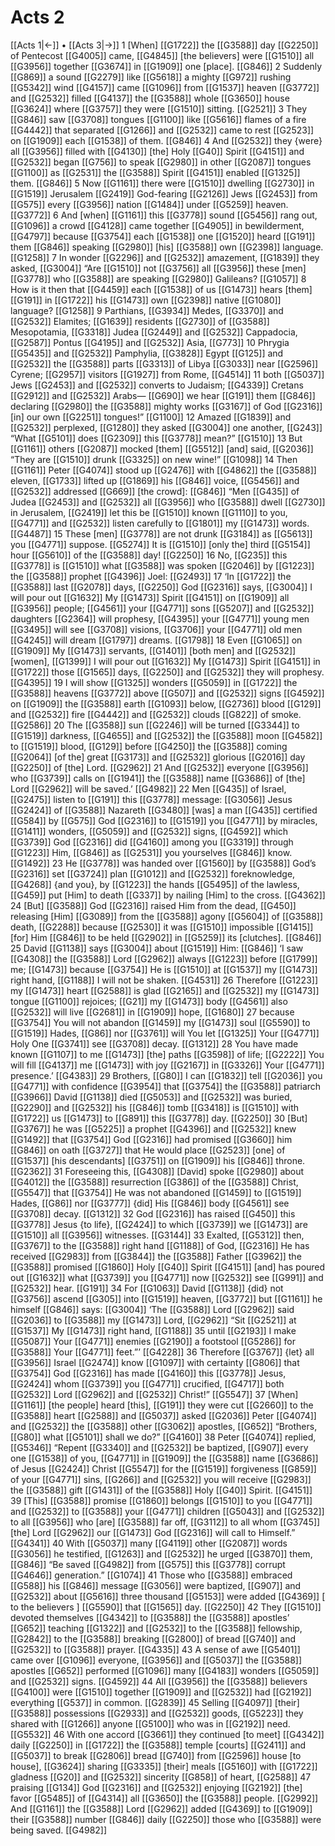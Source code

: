 # Acts 2
[[Acts 1|←]] • [[Acts 3|→]]
1 [When] [[G1722]] the [[G3588]] day [[G2250]] of Pentecost [[G4005]] came, [[G4845]] [the believers] were [[G1510]] all [[G3956]] together [[G3674]] in [[G1909]] one [place]. [[G846]] 
2 Suddenly [[G869]] a sound [[G2279]] like [[G5618]] a mighty [[G972]] rushing [[G5342]] wind [[G4157]] came [[G1096]] from [[G1537]] heaven [[G3772]] and [[G2532]] filled [[G4137]] the [[G3588]] whole [[G3650]] house [[G3624]] where [[G3757]] they were [[G1510]] sitting. [[G2521]] 
3 They [[G846]] saw [[G3708]] tongues [[G1100]] like [[G5616]] flames of a fire [[G4442]] that separated [[G1266]] and [[G2532]] came to rest [[G2523]] on [[G1909]] each [[G1538]] of them. [[G846]] 
4 And [[G2532]] they {were} all [[G3956]] filled with [[G4130]] [the] Holy [[G40]] Spirit [[G4151]] and [[G2532]] began [[G756]] to speak [[G2980]] in other [[G2087]] tongues [[G1100]] as [[G2531]] the [[G3588]] Spirit [[G4151]] enabled [[G1325]] them. [[G846]] 
5 Now [[G1161]] there were [[G1510]] dwelling [[G2730]] in [[G1519]] Jerusalem [[G2419]] God-fearing [[G2126]] Jews [[G2453]] from [[G575]] every [[G3956]] nation [[G1484]] under [[G5259]] heaven. [[G3772]] 
6 And [when] [[G1161]] this [[G3778]] sound [[G5456]] rang out, [[G1096]] a crowd [[G4128]] came together [[G4905]] in bewilderment, [[G4797]] because [[G3754]] each [[G1538]] one [[G1520]] heard [[G191]] them [[G846]] speaking [[G2980]] [his] [[G3588]] own [[G2398]] language. [[G1258]] 
7 In wonder [[G2296]] and [[G2532]] amazement, [[G1839]] they asked, [[G3004]] “Are [[G1510]] not [[G3756]] all [[G3956]] these [men] [[G3778]] who [[G3588]] are speaking [[G2980]] Galileans? [[G1057]] 
8 How is it then that [[G4459]] each [[G1538]] of us [[G1473]] hears [them] [[G191]] in [[G1722]] his [[G1473]] own [[G2398]] native [[G1080]] language? [[G1258]] 
9 Parthians, [[G3934]] Medes, [[G3370]] and [[G2532]] Elamites; [[G1639]] residents [[G2730]] of [[G3588]] Mesopotamia, [[G3318]] Judea [[G2449]] and [[G2532]] Cappadocia, [[G2587]] Pontus [[G4195]] and [[G2532]] Asia, [[G773]] 
10 Phrygia [[G5435]] and [[G2532]] Pamphylia, [[G3828]] Egypt [[G125]] and [[G2532]] the [[G3588]] parts [[G3313]] of Libya [[G3033]] near [[G2596]] Cyrene; [[G2957]] visitors [[G1927]] from Rome, [[G4514]] 
11 both [[G5037]] Jews [[G2453]] and [[G2532]] converts to Judaism; [[G4339]] Cretans [[G2912]] and [[G2532]] Arabs— [[G690]] we hear [[G191]] them [[G846]] declaring [[G2980]] the [[G3588]] mighty works [[G3167]] of God [[G2316]] [in] our own [[G2251]] tongues!” [[G1100]] 
12 Amazed [[G1839]] and [[G2532]] perplexed, [[G1280]] they asked [[G3004]] one another, [[G243]] “What [[G5101]] does [[G2309]] this [[G3778]] mean?” [[G1510]] 
13 But [[G1161]] others [[G2087]] mocked [them] [[G5512]] [and] said, [[G2036]] “They are [[G1510]] drunk [[G3325]] on new wine!” [[G1098]] 
14 Then [[G1161]] Peter [[G4074]] stood up [[G2476]] with [[G4862]] the [[G3588]] eleven, [[G1733]] lifted up [[G1869]] his [[G846]] voice, [[G5456]] and [[G2532]] addressed [[G669]] [the crowd]: [[G846]] “Men [[G435]] of Judea [[G2453]] and [[G2532]] all [[G3956]] who [[G3588]] dwell [[G2730]] in Jerusalem, [[G2419]] let this be [[G1510]] known [[G1110]] to you, [[G4771]] and [[G2532]] listen carefully to [[G1801]] my [[G1473]] words. [[G4487]] 
15 These [men] [[G3778]] are not drunk [[G3184]] as [[G5613]] you [[G4771]] suppose. [[G5274]] It is [[G1510]] [only the] third [[G5154]] hour [[G5610]] of the [[G3588]] day! [[G2250]] 
16 No, [[G235]] this [[G3778]] is [[G1510]] what [[G3588]] was spoken [[G2046]] by [[G1223]] the [[G3588]] prophet [[G4396]] Joel: [[G2493]] 
17 ‘In [[G1722]] the [[G3588]] last [[G2078]] days, [[G2250]] God [[G2316]] says, [[G3004]] I will pour out [[G1632]] My [[G1473]] Spirit [[G4151]] on [[G1909]] all [[G3956]] people; [[G4561]] your [[G4771]] sons [[G5207]] and [[G2532]] daughters [[G2364]] will prophesy, [[G4395]] your [[G4771]] young men [[G3495]] will see [[G3708]] visions, [[G3706]] your [[G4771]] old men [[G4245]] will dream [[G1797]] dreams. [[G1798]] 
18 Even [[G1065]] on [[G1909]] My [[G1473]] servants, [[G1401]] [both men] and [[G2532]] [women], [[G1399]] I will pour out [[G1632]] My [[G1473]] Spirit [[G4151]] in [[G1722]] those [[G1565]] days, [[G2250]] and [[G2532]] they will prophesy. [[G4395]] 
19 I will show [[G1325]] wonders [[G5059]] in [[G1722]] the [[G3588]] heavens [[G3772]] above [[G507]] and [[G2532]] signs [[G4592]] on [[G1909]] the [[G3588]] earth [[G1093]] below, [[G2736]] blood [[G129]] and [[G2532]] fire [[G4442]] and [[G2532]] clouds [[G822]] of smoke. [[G2586]] 
20 The [[G3588]] sun [[G2246]] will be turned [[G3344]] to [[G1519]] darkness, [[G4655]] and [[G2532]] the [[G3588]] moon [[G4582]] to [[G1519]] blood, [[G129]] before [[G4250]] the [[G3588]] coming [[G2064]] [of the] great [[G3173]] and [[G2532]] glorious [[G2016]] day [[G2250]] of [the] Lord. [[G2962]] 
21 And [[G2532]] everyone [[G3956]] who [[G3739]] calls on [[G1941]] the [[G3588]] name [[G3686]] of [the] Lord [[G2962]] will be saved.’ [[G4982]] 
22 Men [[G435]] of Israel, [[G2475]] listen to [[G191]] this [[G3778]] message: [[G3056]] Jesus [[G2424]] of [[G3588]] Nazareth [[G3480]] [was] a man [[G435]] certified [[G584]] by [[G575]] God [[G2316]] to [[G1519]] you [[G4771]] by miracles, [[G1411]] wonders, [[G5059]] and [[G2532]] signs, [[G4592]] which [[G3739]] God [[G2316]] did [[G4160]] among you [[G3319]] through [[G1223]] Him, [[G846]] as [[G2531]] you yourselves [[G846]] know. [[G1492]] 
23 He [[G3778]] was handed over [[G1560]] by [[G3588]] God’s [[G2316]] set [[G3724]] plan [[G1012]] and [[G2532]] foreknowledge, [[G4268]] {and you}, by [[G1223]] the hands [[G5495]] of the lawless, [[G459]] put [Him] to death [[G337]] by nailing [Him] to the cross. [[G4362]] 
24 [But] [[G3588]] God [[G2316]] raised Him from the dead, [[G450]] releasing [Him] [[G3089]] from the [[G3588]] agony [[G5604]] of [[G3588]] death, [[G2288]] because [[G2530]] it was [[G1510]] impossible [[G1415]] [for] Him [[G846]] to be held [[G2902]] in [[G5259]] its [clutches]. [[G846]] 
25 David [[G1138]] says [[G3004]] about [[G1519]] Him: [[G846]] ‘I saw [[G4308]] the [[G3588]] Lord [[G2962]] always [[G1223]] before [[G1799]] me; [[G1473]] because [[G3754]] He is [[G1510]] at [[G1537]] my [[G1473]] right hand, [[G1188]] I will not be shaken. [[G4531]] 
26 Therefore [[G1223]] my [[G1473]] heart [[G2588]] is glad [[G2165]] and [[G2532]] my [[G1473]] tongue [[G1100]] rejoices; [[G21]] my [[G1473]] body [[G4561]] also [[G2532]] will live [[G2681]] in [[G1909]] hope, [[G1680]] 
27 because [[G3754]] You will not abandon [[G1459]] my [[G1473]] soul [[G5590]] to [[G1519]] Hades, [[G86]] nor [[G3761]] will You let [[G1325]] Your [[G4771]] Holy One [[G3741]] see [[G3708]] decay. [[G1312]] 
28 You have made known [[G1107]] to me [[G1473]] [the] paths [[G3598]] of life; [[G2222]] You will fill [[G4137]] me [[G1473]] with joy [[G2167]] in [[G3326]] Your [[G4771]] presence.’ [[G4383]] 
29 Brothers, [[G80]] I can [[G1832]] tell [[G2036]] you [[G4771]] with confidence [[G3954]] that [[G3754]] the [[G3588]] patriarch [[G3966]] David [[G1138]] died [[G5053]] and [[G2532]] was buried, [[G2290]] and [[G2532]] his [[G846]] tomb [[G3418]] is [[G1510]] with [[G1722]] us [[G1473]] to [[G891]] this [[G3778]] day. [[G2250]] 
30 [But] [[G3767]] he was [[G5225]] a prophet [[G4396]] and [[G2532]] knew [[G1492]] that [[G3754]] God [[G2316]] had promised [[G3660]] him [[G846]] on oath [[G3727]] that He would place [[G2523]] [one] of [[G1537]] [his descendants] [[G3751]] on [[G1909]] his [[G846]] throne. [[G2362]] 
31 Foreseeing this, [[G4308]] [David] spoke [[G2980]] about [[G4012]] the [[G3588]] resurrection [[G386]] of the [[G3588]] Christ, [[G5547]] that [[G3754]] He was not abandoned [[G1459]] to [[G1519]] Hades, [[G86]] nor [[G3777]] {did] His [[G846]] body [[G4561]] see [[G3708]] decay. [[G1312]] 
32 God [[G2316]] has raised [[G450]] this [[G3778]] Jesus {to life}, [[G2424]] to which [[G3739]] we [[G1473]] are [[G1510]] all [[G3956]] witnesses. [[G3144]] 
33 Exalted, [[G5312]] then, [[G3767]] to the [[G3588]] right hand [[G1188]] of God, [[G2316]] He has received [[G2983]] from [[G3844]] the [[G3588]] Father [[G3962]] the [[G3588]] promised [[G1860]] Holy [[G40]] Spirit [[G4151]] [and] has poured out [[G1632]] what [[G3739]] you [[G4771]] now [[G2532]] see [[G991]] and [[G2532]] hear. [[G191]] 
34 For [[G1063]] David [[G1138]] {did} not [[G3756]] ascend [[G305]] into [[G1519]] heaven, [[G3772]] but [[G1161]] he himself [[G846]] says: [[G3004]] ‘The [[G3588]] Lord [[G2962]] said [[G2036]] to [[G3588]] my [[G1473]] Lord, [[G2962]] “Sit [[G2521]] at [[G1537]] My [[G1473]] right hand, [[G1188]] 
35 until [[G2193]] I make [[G5087]] Your [[G4771]] enemies [[G2190]] a footstool [[G5286]] for [[G3588]] Your [[G4771]] feet.”’ [[G4228]] 
36 Therefore [[G3767]] {let} all [[G3956]] Israel [[G2474]] know [[G1097]] with certainty [[G806]] that [[G3754]] God [[G2316]] has made [[G4160]] this [[G3778]] Jesus, [[G2424]] whom [[G3739]] you [[G4771]] crucified, [[G4717]] both [[G2532]] Lord [[G2962]] and [[G2532]] Christ!” [[G5547]] 
37 [When] [[G1161]] [the people] heard [this], [[G191]] they were cut [[G2660]] to the [[G3588]] heart [[G2588]] and [[G5037]] asked [[G2036]] Peter [[G4074]] and [[G2532]] the [[G3588]] other [[G3062]] apostles, [[G652]] “Brothers, [[G80]] what [[G5101]] shall we do?” [[G4160]] 
38 Peter [[G4074]] replied, [[G5346]] “Repent [[G3340]] and [[G2532]] be baptized, [[G907]] every one [[G1538]] of you, [[G4771]] in [[G1909]] the [[G3588]] name [[G3686]] of Jesus [[G2424]] Christ [[G5547]] for the [[G1519]] forgiveness [[G859]] of your [[G4771]] sins, [[G266]] and [[G2532]] you will receive [[G2983]] the [[G3588]] gift [[G1431]] of the [[G3588]] Holy [[G40]] Spirit. [[G4151]] 
39 [This] [[G3588]] promise [[G1860]] belongs [[G1510]] to you [[G4771]] and [[G2532]] to [[G3588]] your [[G4771]] children [[G5043]] and [[G2532]] to all [[G3956]] who [are] [[G3588]] far off, [[G3112]] to all whom [[G3745]] [the] Lord [[G2962]] our [[G1473]] God [[G2316]] will call to Himself.” [[G4341]] 
40 With [[G5037]] many [[G4119]] other [[G2087]] words [[G3056]] he testified, [[G1263]] and [[G2532]] he urged [[G3870]] them, [[G846]] “Be saved [[G4982]] from [[G575]] this [[G3778]] corrupt [[G4646]] generation.” [[G1074]] 
41 Those who [[G3588]] embraced [[G588]] his [[G846]] message [[G3056]] were baptized, [[G907]] and [[G2532]] about [[G5616]] three thousand [[G5153]] were added [[G4369]] [ to the believers ] [[G5590]] that [[G1565]] day. [[G2250]] 
42 They [[G1510]] devoted themselves [[G4342]] to [[G3588]] the [[G3588]] apostles’ [[G652]] teaching [[G1322]] and [[G2532]] to the [[G3588]] fellowship, [[G2842]] to the [[G3588]] breaking [[G2800]] of bread [[G740]] and [[G2532]] to [[G3588]] prayer. [[G4335]] 
43 A sense of awe [[G5401]] came over [[G1096]] everyone, [[G3956]] and [[G5037]] the [[G3588]] apostles [[G652]] performed [[G1096]] many [[G4183]] wonders [[G5059]] and [[G2532]] signs. [[G4592]] 
44 All [[G3956]] the [[G3588]] believers [[G4100]] were [[G1510]] together [[G1909]] and [[G2532]] had [[G2192]] everything [[G537]] in common. [[G2839]] 
45 Selling [[G4097]] [their] [[G3588]] possessions [[G2933]] and [[G2532]] goods, [[G5223]] they shared with [[G1266]] anyone [[G5100]] who was in [[G2192]] need. [[G5532]] 
46 With one accord [[G3661]] they continued [to meet] [[G4342]] daily [[G2250]] in [[G1722]] the [[G3588]] temple [courts] [[G2411]] and [[G5037]] to break [[G2806]] bread [[G740]] from [[G2596]] house [to house], [[G3624]] sharing [[G3335]] [their] meals [[G5160]] with [[G1722]] gladness [[G20]] and [[G2532]] sincerity [[G858]] of heart, [[G2588]] 
47 praising [[G134]] God [[G2316]] and [[G2532]] enjoying [[G2192]] [the] favor [[G5485]] of [[G4314]] all [[G3650]] the [[G3588]] people. [[G2992]] And [[G1161]] the [[G3588]] Lord [[G2962]] added [[G4369]] to [[G1909]] their [[G3588]] number [[G846]] daily [[G2250]] those who [[G3588]] were being saved. [[G4982]] 
